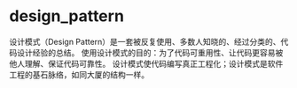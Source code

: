 # design_pattern
设计模式（Design Pattern）是一套被反复使用、多数人知晓的、经过分类的、代码设计经验的总结。 使用设计模式的目的：为了代码可重用性、让代码更容易被他人理解、保证代码可靠性。 设计模式使代码编写真正工程化；设计模式是软件工程的基石脉络，如同大厦的结构一样。
